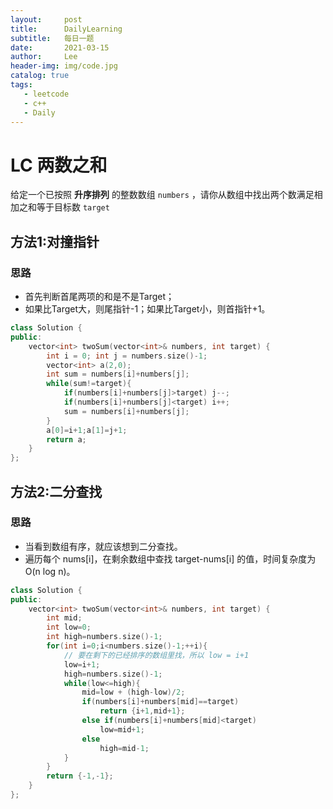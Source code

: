 ```yaml
---
layout:     post
title:      DailyLearning
subtitle:   每日一题
date:       2021-03-15
author:     Lee
header-img: img/code.jpg
catalog: true
tags:
   - leetcode
   - c++
   - Daily 
---
```


# LC 两数之和

给定一个已按照 **升序排列** 的整数数组 `numbers` ，请你从数组中找出两个数满足相加之和等于目标数 `target` 

## 方法1:对撞指针

### 思路

- 首先判断首尾两项的和是不是Target；
- 如果比Target大，则尾指针-1；如果比Target小，则首指针+1。

```c++
class Solution {
public:
    vector<int> twoSum(vector<int>& numbers, int target) {
        int i = 0; int j = numbers.size()-1;
        vector<int> a(2,0);
        int sum = numbers[i]+numbers[j];
        while(sum!=target){
            if(numbers[i]+numbers[j]>target) j--;
            if(numbers[i]+numbers[j]<target) i++;
            sum = numbers[i]+numbers[j];
        }
        a[0]=i+1;a[1]=j+1;
        return a;
    }
};
```

## 方法2:二分查找

### 思路

- 当看到数组有序，就应该想到二分查找。
- 遍历每个 nums[i]，在剩余数组中查找 target-nums[i] 的值，时间复杂度为 O(n log n)。

```c++
class Solution {
public:
    vector<int> twoSum(vector<int>& numbers, int target) {
        int mid;
        int low=0;
        int high=numbers.size()-1;
        for(int i=0;i<numbers.size()-1;++i){
            // 要在剩下的已经排序的数组里找，所以 low = i+1
            low=i+1;
            high=numbers.size()-1;
            while(low<=high){
                mid=low + (high-low)/2;
                if(numbers[i]+numbers[mid]==target)
                    return {i+1,mid+1};
                else if(numbers[i]+numbers[mid]<target)
                    low=mid+1;
                else
                    high=mid-1;
            }
        }
        return {-1,-1};
    }
};
```

